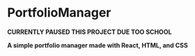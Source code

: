 # PortfolioManager
<strong>CURRENTLY PAUSED THIS PROJECT DUE TOO SCHOOL<strong/>

A simple portfolio manager made with React, HTML, and CSS

